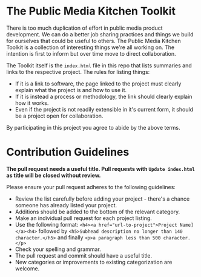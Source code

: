 # The Public Media Kitchen Toolkit

There is too much duplication of effort in public media product development. We can do a better job sharing practices and things we build for ourselves that could be useful to others. The Public Media Kitchen Toolkit is a collection of interesting things we're all working on. The intention is first to inform but over time move to direct collaboration.

The Toolkit itself is the `index.html` file in this repo that lists summaries and links to the respective project. The rules for listing things:

- If it is a link to software, the page linked to the project must clearly explain what the project is and how to use it.
- If it is instead a process or methodology, the link should clearly explain how it works.
- Even if the project is not readily extensible in it's current form, it should be a project open for collaboration.

By participating in this project you agree to abide by the above terms.

# Contribution Guidelines

**The pull request needs a useful title. Pull requests with `Update index.html` as title will be closed without review.**

Please ensure your pull request adheres to the following guidelines:

- Review the list carefully before adding your project - there's a chance someone has already listed your project.
- Additions should be added to the bottom of the relevant category.
- Make an individual pull request for each project listing.
- Use the following format: `<h4><a href="url-to-project">Project Name]</a><h4>` followed by `<h5>Subhead description no longer than 140 character.</h5>` and finally `<p>a paragraph less than 500 character.</p>`
- Check your spelling and grammar.
- The pull request and commit should have a useful title.
- New categories or improvements to existing categorization are welcome.
